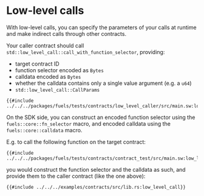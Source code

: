 # Low-level calls

<!-- This section should explain what low-level calls are and how to do them -->
With low-level calls, you can specify the parameters of your calls at runtime and make indirect calls through other contracts.

Your caller contract should call `std::low_level_call::call_with_function_selector`, providing:
  - target contract ID
  - function selector encoded as `Bytes`
  - calldata encoded as `Bytes`
  - whether the calldata contains only a single value argument (e.g. a `u64`)
  - `std::low_level_call::CallParams`

```rust,ignore
{{#include ../../../packages/fuels/tests/contracts/low_level_caller/src/main.sw:low_level_call_contract}}
```

On the SDK side, you can construct an encoded function selector using the `fuels::core::fn_selector` macro, and encoded calldata using the `fuels::core::calldata` macro.

E.g. to call the following function on the target contract:

```rust,ignore
{{#include ../../../packages/fuels/tests/contracts/contract_test/src/main.sw:low_level_call}}
```

you would construct the function selector and the calldata as such, and provide them to the caller contract (like the one above):

```rust,ignore
{{#include ../../../examples/contracts/src/lib.rs:low_level_call}}
```
